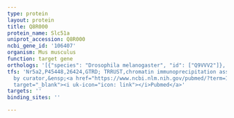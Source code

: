 ```yaml
---
type: protein
layout: protein
title: Q8R000
protein_name: Slc51a
uniprot_accession: Q8R000
ncbi_gene_id: '106407'
organism: Mus musculus
function: target gene
orthologs: '[{"species": "Drosophila melanogaster", "id": ["Q9VVV2"]}, {"species": "Caenorhabditis elegans", "id": ["Q18071", "Q9XU63"]}, {"species": "Homo sapiens", "id": ["Q86UW1"]}, {"species": "Rattus norvegicus", "id": ["D4AC81"]}]'
tfs: 'Nr5a2,P45448,26424,GTRD; TRRUST,chromatin immunoprecipitation assay; inferred
  by curator,&ensp;<a href="https://www.ncbi.nlm.nih.gov/pubmed/?term=16357058%5Buid%5D+OR+29087512%5Buid%5D+OR+27924024%5Buid%5D"
  target="_blank"><i uk-icon="icon: link"></i>Pubmed</a>'
targets: ''
binding_sites: ''

---
```

